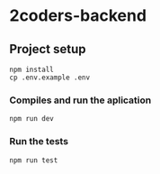 # 2coders-backend

## Project setup
```
npm install
cp .env.example .env
```

### Compiles and run the aplication
```
npm run dev
```

### Run the tests
```
npm run test
```
